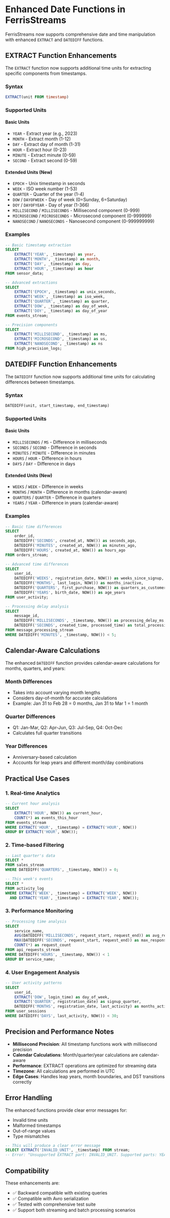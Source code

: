 # Enhanced Date Functions in FerrisStreams

FerrisStreams now supports comprehensive date and time manipulation with enhanced `EXTRACT` and `DATEDIFF` functions.

## EXTRACT Function Enhancements

The `EXTRACT` function now supports additional time units for extracting specific components from timestamps.

### Syntax
```sql
EXTRACT(unit FROM timestamp)
```

### Supported Units

#### Basic Units
- `YEAR` - Extract year (e.g., 2023)
- `MONTH` - Extract month (1-12)
- `DAY` - Extract day of month (1-31)
- `HOUR` - Extract hour (0-23)
- `MINUTE` - Extract minute (0-59)
- `SECOND` - Extract second (0-59)

#### Extended Units (New)
- `EPOCH` - Unix timestamp in seconds
- `WEEK` - ISO week number (1-53)
- `QUARTER` - Quarter of the year (1-4)
- `DOW` / `DAYOFWEEK` - Day of week (0=Sunday, 6=Saturday)
- `DOY` / `DAYOFYEAR` - Day of year (1-366)
- `MILLISECOND` / `MILLISECONDS` - Millisecond component (0-999)
- `MICROSECOND` / `MICROSECONDS` - Microsecond component (0-999999)
- `NANOSECOND` / `NANOSECONDS` - Nanosecond component (0-999999999)

### Examples

```sql
-- Basic timestamp extraction
SELECT 
    EXTRACT('YEAR', _timestamp) as year,
    EXTRACT('MONTH', _timestamp) as month,
    EXTRACT('DAY', _timestamp) as day,
    EXTRACT('HOUR', _timestamp) as hour
FROM sensor_data;

-- Advanced extractions  
SELECT
    EXTRACT('EPOCH', _timestamp) as unix_seconds,
    EXTRACT('WEEK', _timestamp) as iso_week,
    EXTRACT('QUARTER', _timestamp) as quarter,
    EXTRACT('DOW', _timestamp) as day_of_week,
    EXTRACT('DOY', _timestamp) as day_of_year
FROM events_stream;

-- Precision components
SELECT
    EXTRACT('MILLISECOND', _timestamp) as ms,
    EXTRACT('MICROSECOND', _timestamp) as us,
    EXTRACT('NANOSECOND', _timestamp) as ns
FROM high_precision_logs;
```

## DATEDIFF Function Enhancements

The `DATEDIFF` function now supports additional time units for calculating differences between timestamps.

### Syntax
```sql
DATEDIFF(unit, start_timestamp, end_timestamp)
```

### Supported Units

#### Basic Units
- `MILLISECONDS` / `MS` - Difference in milliseconds
- `SECONDS` / `SECOND` - Difference in seconds  
- `MINUTES` / `MINUTE` - Difference in minutes
- `HOURS` / `HOUR` - Difference in hours
- `DAYS` / `DAY` - Difference in days

#### Extended Units (New)
- `WEEKS` / `WEEK` - Difference in weeks
- `MONTHS` / `MONTH` - Difference in months (calendar-aware)
- `QUARTERS` / `QUARTER` - Difference in quarters
- `YEARS` / `YEAR` - Difference in years (calendar-aware)

### Examples

```sql
-- Basic time differences
SELECT 
    order_id,
    DATEDIFF('SECONDS', created_at, NOW()) as seconds_ago,
    DATEDIFF('MINUTES', created_at, NOW()) as minutes_ago,
    DATEDIFF('HOURS', created_at, NOW()) as hours_ago
FROM orders_stream;

-- Advanced time differences
SELECT
    user_id,
    DATEDIFF('WEEKS', registration_date, NOW()) as weeks_since_signup,
    DATEDIFF('MONTHS', last_login, NOW()) as months_inactive,
    DATEDIFF('QUARTERS', first_purchase, NOW()) as quarters_as_customer,
    DATEDIFF('YEARS', birth_date, NOW()) as age_years
FROM user_activity;

-- Processing delay analysis
SELECT
    message_id,
    DATEDIFF('MILLISECONDS', _timestamp, NOW()) as processing_delay_ms,
    DATEDIFF('SECONDS', created_time, processed_time) as total_processing_time
FROM message_processing_stream
WHERE DATEDIFF('MINUTES', _timestamp, NOW()) < 5;
```

## Calendar-Aware Calculations

The enhanced `DATEDIFF` function provides calendar-aware calculations for months, quarters, and years:

### Month Differences
- Takes into account varying month lengths
- Considers day-of-month for accurate calculations
- Example: Jan 31 to Feb 28 = 0 months, Jan 31 to Mar 1 = 1 month

### Quarter Differences  
- Q1: Jan-Mar, Q2: Apr-Jun, Q3: Jul-Sep, Q4: Oct-Dec
- Calculates full quarter transitions

### Year Differences
- Anniversary-based calculation
- Accounts for leap years and different month/day combinations

## Practical Use Cases

### 1. Real-time Analytics
```sql
-- Current hour analysis
SELECT 
    EXTRACT('HOUR', NOW()) as current_hour,
    COUNT(*) as events_this_hour
FROM events_stream
WHERE EXTRACT('HOUR', _timestamp) = EXTRACT('HOUR', NOW())
GROUP BY EXTRACT('HOUR', NOW());
```

### 2. Time-based Filtering
```sql
-- Last quarter's data
SELECT *
FROM sales_stream 
WHERE DATEDIFF('QUARTERS', _timestamp, NOW()) = 0;

-- This week's events
SELECT *
FROM activity_log
WHERE EXTRACT('WEEK', _timestamp) = EXTRACT('WEEK', NOW())
  AND EXTRACT('YEAR', _timestamp) = EXTRACT('YEAR', NOW());
```

### 3. Performance Monitoring
```sql
-- Processing time analysis
SELECT
    service_name,
    AVG(DATEDIFF('MILLISECONDS', request_start, request_end)) as avg_response_ms,
    MAX(DATEDIFF('SECONDS', request_start, request_end)) as max_response_sec,
    COUNT(*) as request_count
FROM api_requests_stream
WHERE DATEDIFF('HOURS', _timestamp, NOW()) < 1
GROUP BY service_name;
```

### 4. User Engagement Analysis
```sql
-- User activity patterns
SELECT
    user_id,
    EXTRACT('DOW', login_time) as day_of_week,
    EXTRACT('QUARTER', registration_date) as signup_quarter,
    DATEDIFF('MONTHS', registration_date, last_activity) as months_active
FROM user_sessions
WHERE DATEDIFF('DAYS', last_activity, NOW()) < 30;
```

## Precision and Performance Notes

- **Millisecond Precision**: All timestamp functions work with millisecond precision
- **Calendar Calculations**: Month/quarter/year calculations are calendar-aware
- **Performance**: EXTRACT operations are optimized for streaming data
- **Timezone**: All calculations are performed in UTC
- **Edge Cases**: Handles leap years, month boundaries, and DST transitions correctly

## Error Handling

The enhanced functions provide clear error messages for:
- Invalid time units
- Malformed timestamps  
- Out-of-range values
- Type mismatches

```sql
-- This will produce a clear error message
SELECT EXTRACT('INVALID_UNIT', _timestamp) FROM stream; 
-- Error: "Unsupported EXTRACT part: INVALID_UNIT. Supported parts: YEAR, MONTH, DAY, HOUR, MINUTE, SECOND, DOW, DOY, EPOCH, WEEK, QUARTER, MILLISECOND, MICROSECOND, NANOSECOND"
```

## Compatibility

These enhancements are:
- ✅ Backward compatible with existing queries
- ✅ Compatible with Avro serialization
- ✅ Tested with comprehensive test suite
- ✅ Support both streaming and batch processing scenarios